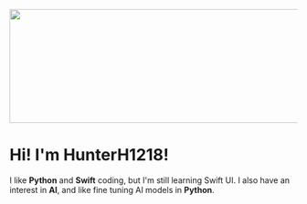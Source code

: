 <p align="center">
  <img width="700" height="200" src="https://github.com/HunterH1218/HunterH1218/assets/168315159/491a9fd3-c74c-4e71-ab7b-d3ae5fd92668">
</p>



# Hi! I'm HunterH1218!
I like **Python** and **Swift** coding, but I'm still learning Swift UI.
I also have an interest in **AI**, and like fine tuning AI models in **Python**.
